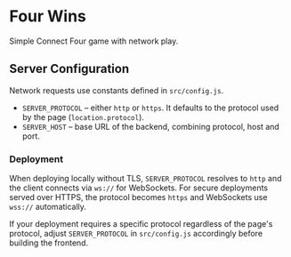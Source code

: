 # Four Wins

Simple Connect Four game with network play.

## Server Configuration

Network requests use constants defined in `src/config.js`.

- `SERVER_PROTOCOL` – either `http` or `https`. It defaults to the protocol used
  by the page (`location.protocol`).
- `SERVER_HOST` – base URL of the backend, combining protocol, host and port.

### Deployment

When deploying locally without TLS, `SERVER_PROTOCOL` resolves to `http` and the
client connects via `ws://` for WebSockets. For secure deployments served over
HTTPS, the protocol becomes `https` and WebSockets use `wss://` automatically.

If your deployment requires a specific protocol regardless of the page's
protocol, adjust `SERVER_PROTOCOL` in `src/config.js` accordingly before
building the frontend.
